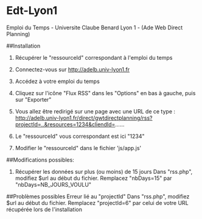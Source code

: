 Edt-Lyon1
=========

Emploi du Temps - Universite Claube Benard Lyon 1 - (Ade Web Direct Planning)

##Installation
1. Récupérer le "ressourceId" correspondant à l'emploi du temps

 1. Connectez-vous sur http://adelb.univ-lyon1.fr
 2. Accédez à votre emploi du temps
 3. Cliquez sur l'icône "Flux RSS" dans les "Options" en bas à gauche, puis sur "Exporter"
 4. Vous allez être redirigé sur une page avec une URL de ce type : http://adelb.univ-lyon1.fr/direct/gwtdirectplanning/rss?projectId=..&resources=1234&cliendId=......
 5. Le "ressourceId" vous correspondant est ici "1234"

2. Modifier le "ressourceId" dans le fichier 'js/app.js'

##Modifications possibles: 
1. Récupérer les données sur plus (ou moins) de 15 jours
	Dans "rss.php", modifiez $url au début du fichier.
		Remplacez "nbDays=15" par "nbDays=NB_JOURS_VOULU"

##Problèmes possibles
Erreur lié au "projectId"
	Dans "rss.php", modifiez $url au début du fichier.
		Remplacez "projectId=6" par celui de votre URL récupérée lors de l'installation
